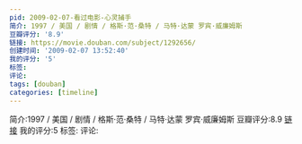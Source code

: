 ```yaml
---
pid: 2009-02-07-看过电影-心灵捕手
简介: 1997 / 美国 / 剧情 / 格斯·范·桑特 / 马特·达蒙 罗宾·威廉姆斯
豆瓣评分: '8.9'
链接: https://movie.douban.com/subject/1292656/
创建时间: '2009-02-07 13:52:40'
我的评分: '5'
标签:
评论:
tags: [douban]
categories: [timeline]
---
```

简介:1997 / 美国 / 剧情 / 格斯·范·桑特 / 马特·达蒙 罗宾·威廉姆斯
豆瓣评分:8.9
[链接](https://movie.douban.com/subject/1292656/)
我的评分:5
标签:
评论:
